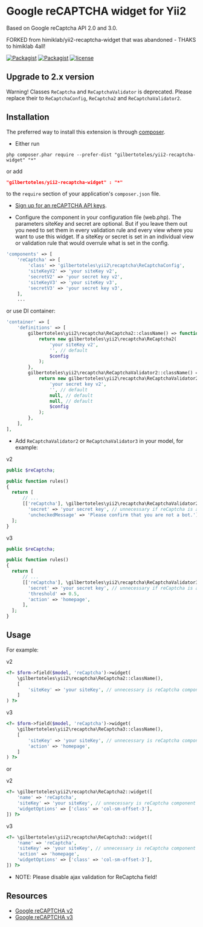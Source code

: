 Google reCAPTCHA widget for Yii2
================================
Based on Google reCaptcha API 2.0 and 3.0.

FORKED from  himiklab/yii2-recaptcha-widget that was abandoned - THAKS to himiklab 4all!


[![Packagist](https://img.shields.io/packagist/dt/gilbertoteles/yii2-recaptcha-widget.svg)]() [![Packagist](https://img.shields.io/packagist/v/gilbertoteles/yii2-recaptcha-widget.svg)]()  [![license](https://img.shields.io/badge/License-MIT-yellow.svg)]()

Upgrade to 2.x version
------------
Warning! Classes `ReCaptcha` and `ReCaptchaValidator` is deprecated. Please replace their to `ReCaptchaConfig`,
`ReCaptcha2` and `ReCaptchaValidator2`.

Installation
------------
The preferred way to install this extension is through [composer](http://getcomposer.org/download/).

* Either run

```
php composer.phar require --prefer-dist "gilbertoteles/yii2-recaptcha-widget" "*"
```

or add

```json
"gilbertoteles/yii2-recaptcha-widget" : "*"
```

to the `require` section of your application's `composer.json` file.

* [Sign up for an reCAPTCHA API keys](https://www.google.com/recaptcha/admin/create).

* Configure the component in your configuration file (web.php). The parameters siteKey and secret are optional.
But if you leave them out you need to set them in every validation rule and every view where you want to use this widget.
If a siteKey or secret is set in an individual view or validation rule that would overrule what is set in the config.

```php
'components' => [
    'reCaptcha' => [
        'class' => 'gilbertoteles\yii2\recaptcha\ReCaptchaConfig',
        'siteKeyV2' => 'your siteKey v2',
        'secretV2' => 'your secret key v2',
        'siteKeyV3' => 'your siteKey v3',
        'secretV3' => 'your secret key v3',
    ],
    ...
```

or use DI container:

```php
'container' => [
    'definitions' => [
        gilbertoteles\yii2\recaptcha\ReCaptcha2::className() => function ($container, $params, $config) {
            return new gilbertoteles\yii2\recaptcha\ReCaptcha2(
                'your siteKey v2',
                '', // default
                $config
            );
        },
        gilbertoteles\yii2\recaptcha\ReCaptchaValidator2::className() => function ($container, $params, $config) {
            return new gilbertoteles\yii2\recaptcha\ReCaptchaValidator2(
                'your secret key v2',
                '', // default
                null, // default
                null, // default
                $config
            );
        },
    ],
],
```

* Add `ReCaptchaValidator2` or `ReCaptchaValidator3` in your model, for example:

v2
```php
public $reCaptcha;

public function rules()
{
  return [
      // ...
      [['reCaptcha'], \gilbertoteles\yii2\recaptcha\ReCaptchaValidator2::className(),
        'secret' => 'your secret key', // unnecessary if reСaptcha is already configured
        'uncheckedMessage' => 'Please confirm that you are not a bot.'],
  ];
}
```

v3
```php
public $reCaptcha;

public function rules()
{
  return [
      // ...
      [['reCaptcha'], \gilbertoteles\yii2\recaptcha\ReCaptchaValidator3::className(),
        'secret' => 'your secret key', // unnecessary if reСaptcha is already configured
        'threshold' => 0.5,
        'action' => 'homepage',
      ],
  ];
}
```

Usage
-----
For example:

v2
```php
<?= $form->field($model, 'reCaptcha')->widget(
    \gilbertoteles\yii2\recaptcha\ReCaptcha2::className(),
    [
        'siteKey' => 'your siteKey', // unnecessary is reCaptcha component was set up
    ]
) ?>
```

v3
```php
<?= $form->field($model, 'reCaptcha')->widget(
    \gilbertoteles\yii2\recaptcha\ReCaptcha3::className(),
    [
        'siteKey' => 'your siteKey', // unnecessary is reCaptcha component was set up
        'action' => 'homepage',
    ]
) ?>
```

or

v2
```php
<?= \gilbertoteles\yii2\recaptcha\ReCaptcha2::widget([
    'name' => 'reCaptcha',
    'siteKey' => 'your siteKey', // unnecessary is reCaptcha component was set up
    'widgetOptions' => ['class' => 'col-sm-offset-3'],
]) ?>
```

v3
```php
<?= \gilbertoteles\yii2\recaptcha\ReCaptcha3::widget([
    'name' => 'reCaptcha',
    'siteKey' => 'your siteKey', // unnecessary is reCaptcha component was set up
    'action' => 'homepage',
    'widgetOptions' => ['class' => 'col-sm-offset-3'],
]) ?>
```

* NOTE: Please disable ajax validation for ReCaptcha field!

Resources
---------
* [Google reCAPTCHA v2](https://developers.google.com/recaptcha)
* [Google reCAPTCHA v3](https://developers.google.com/recaptcha/docs/v3)
